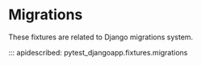 # Migrations

These fixtures are related to Django migrations system.

::: apidescribed: pytest_djangoapp.fixtures.migrations
